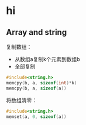 # hi

## Array and string

复制数组：

- 从数组a复制k个元素到数组b
- 全部复制

```c
#include<string.h>
memcpy(b, a, sizeof(int)*k)
memcpy(b, a, sizeof(a))
```

将数组清零：

```c
#include<string.h>
memset(a, 0, sizeof(a))
```



